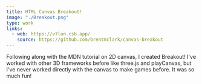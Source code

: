 ```yaml
---
title: HTML Canvas Breakout!
image: "./Breakout.png"
type: work
links:
  - web: https://v7lun.csb.app/
    source: https://github.com/brentmclark/canvas-breakout
---
```


Following along with the MDN tutorial on 2D canvas, I created Breakout! I've worked with other 3D frameworks before like three.js and playCanvas, but I've never worked directly with the canvas to make games before. It was so much fun!
